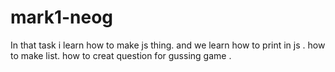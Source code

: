# mark1-neog 
In that task i learn how to make js thing.
and we learn how to print in js .
how to make list.
how to creat question for gussing game .
